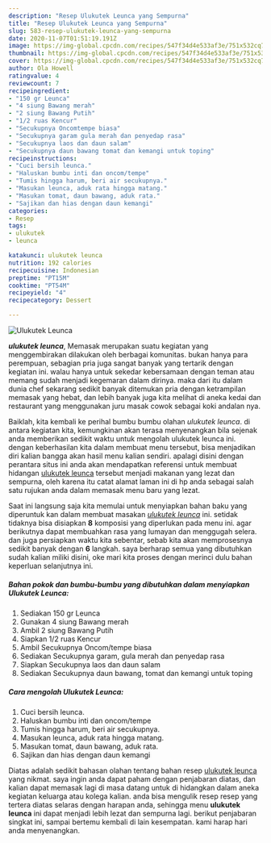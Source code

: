 ```yaml
---
description: "Resep Ulukutek Leunca yang Sempurna"
title: "Resep Ulukutek Leunca yang Sempurna"
slug: 583-resep-ulukutek-leunca-yang-sempurna
date: 2020-11-07T01:51:19.191Z
image: https://img-global.cpcdn.com/recipes/547f34d4e533af3e/751x532cq70/ulukutek-leunca-foto-resep-utama.jpg
thumbnail: https://img-global.cpcdn.com/recipes/547f34d4e533af3e/751x532cq70/ulukutek-leunca-foto-resep-utama.jpg
cover: https://img-global.cpcdn.com/recipes/547f34d4e533af3e/751x532cq70/ulukutek-leunca-foto-resep-utama.jpg
author: Ola Howell
ratingvalue: 4
reviewcount: 7
recipeingredient:
- "150 gr Leunca"
- "4 siung Bawang merah"
- "2 siung Bawang Putih"
- "1/2 ruas Kencur"
- "Secukupnya Oncomtempe biasa"
- "Secukupnya garam gula merah dan penyedap rasa"
- "Secukupnya laos dan daun salam"
- "Secukupnya daun bawang tomat dan kemangi untuk toping"
recipeinstructions:
- "Cuci bersih leunca."
- "Haluskan bumbu inti dan oncom/tempe"
- "Tumis hingga harum, beri air secukupnya."
- "Masukan leunca, aduk rata hingga matang."
- "Masukan tomat, daun bawang, aduk rata."
- "Sajikan dan hias dengan daun kemangi"
categories:
- Resep
tags:
- ulukutek
- leunca

katakunci: ulukutek leunca 
nutrition: 192 calories
recipecuisine: Indonesian
preptime: "PT15M"
cooktime: "PT54M"
recipeyield: "4"
recipecategory: Dessert

---
```



![Ulukutek Leunca](https://img-global.cpcdn.com/recipes/547f34d4e533af3e/751x532cq70/ulukutek-leunca-foto-resep-utama.jpg)

<b><i>ulukutek leunca</i></b>, Memasak merupakan suatu kegiatan yang menggembirakan dilakukan oleh berbagai komunitas. bukan hanya para perempuan, sebagian pria juga sangat banyak yang tertarik dengan kegiatan ini. walau hanya untuk sekedar kebersamaan dengan teman atau memang sudah menjadi kegemaran dalam dirinya. maka dari itu dalam dunia chef sekarang sedikit banyak ditemukan pria dengan ketrampilan memasak yang hebat, dan lebih banyak juga kita melihat di aneka kedai dan restaurant yang menggunakan juru masak cowok sebagai koki andalan nya.



Baiklah, kita kembali ke perihal bumbu bumbu olahan <i>ulukutek leunca</i>. di antara kegiatan kita, kemungkinan akan terasa menyenangkan bila sejenak anda memberikan sedikit waktu untuk mengolah ulukutek leunca ini. dengan keberhasilan kita dalam membuat menu tersebut, bisa menjadikan diri kalian bangga akan hasil menu kalian sendiri. apalagi disini dengan perantara situs ini anda akan mendapatkan referensi untuk membuat hidangan <u>ulukutek leunca</u> tersebut menjadi makanan yang lezat dan sempurna, oleh karena itu catat alamat laman ini di hp anda sebagai salah satu rujukan anda dalam memasak menu baru yang lezat.


Saat ini langsung saja kita memulai untuk menyiapkan bahan baku yang diperuntuk kan dalam membuat masakan <u><i>ulukutek leunca</i></u> ini. setidak tidaknya bisa disiapkan <b>8</b> komposisi yang diperlukan pada menu ini. agar berikutnya dapat membuahkan rasa yang lumayan dan menggugah selera. dan juga persiapkan waktu kita sebentar, sebab kita akan memprosesnya sedikit banyak dengan <b>6</b> langkah. saya berharap semua yang dibutuhkan sudah kalian miliki disini, oke mari kita proses dengan merinci dulu bahan keperluan selanjutnya ini.

<!--inarticleads1-->

##### Bahan pokok dan bumbu-bumbu yang dibutuhkan dalam menyiapkan Ulukutek Leunca:

1. Sediakan 150 gr Leunca
1. Gunakan 4 siung Bawang merah
1. Ambil 2 siung Bawang Putih
1. Siapkan 1/2 ruas Kencur
1. Ambil Secukupnya Oncom/tempe biasa
1. Sediakan Secukupnya garam, gula merah dan penyedap rasa
1. Siapkan Secukupnya laos dan daun salam
1. Sediakan Secukupnya daun bawang, tomat dan kemangi untuk toping




<!--inarticleads2-->

##### Cara mengolah Ulukutek Leunca:

1. Cuci bersih leunca.
1. Haluskan bumbu inti dan oncom/tempe
1. Tumis hingga harum, beri air secukupnya.
1. Masukan leunca, aduk rata hingga matang.
1. Masukan tomat, daun bawang, aduk rata.
1. Sajikan dan hias dengan daun kemangi




Diatas adalah sedikit bahasan olahan tentang bahan resep <u>ulukutek leunca</u> yang nikmat. saya ingin anda dapat paham dengan penjabaran diatas, dan kalian dapat memasak lagi di masa datang untuk di hidangkan dalam aneka kegiatan keluarga atau kolega kalian. anda bisa mengulik resep resep yang tertera diatas selaras dengan harapan anda, sehingga menu <b>ulukutek leunca</b> ini dapat menjadi lebih lezat dan sempurna lagi. berikut penjabaran singkat ini, sampai bertemu kembali di lain kesempatan. kami harap hari anda menyenangkan.
